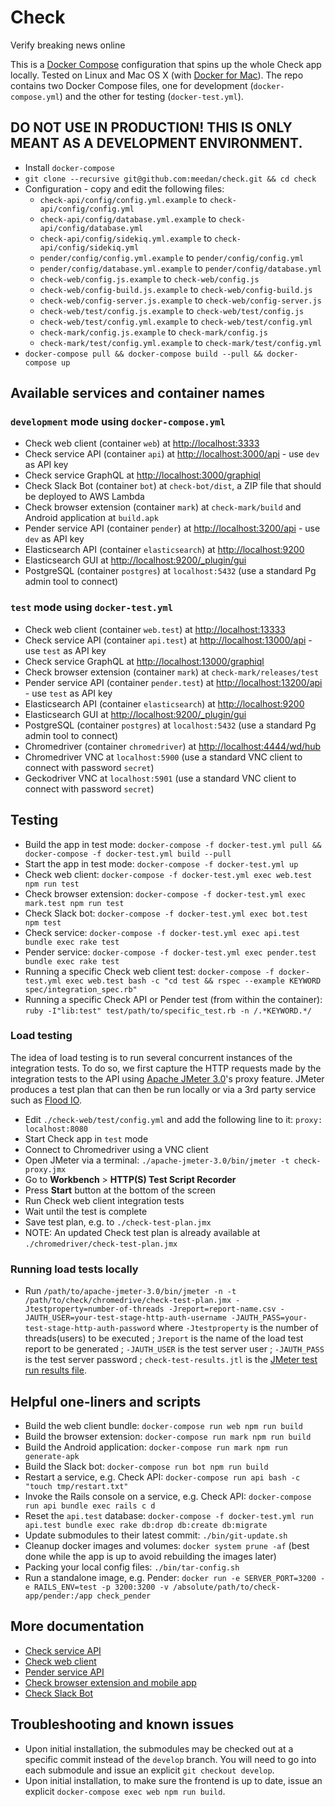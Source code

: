 # Check

Verify breaking news online

This is a [Docker Compose](https://docs.docker.com/compose/) configuration that spins up the whole Check app locally. Tested on Linux and Mac OS X (with [Docker for Mac](https://www.docker.com/products/docker#/mac)). The repo contains two Docker Compose files, one for development (`docker-compose.yml`) and the other for testing (`docker-test.yml`).

## DO NOT USE IN PRODUCTION! THIS IS ONLY MEANT AS A DEVELOPMENT ENVIRONMENT.

- Install `docker-compose`
- `git clone --recursive git@github.com:meedan/check.git && cd check`
- Configuration - copy and edit the following files:
  - `check-api/config/config.yml.example` to `check-api/config/config.yml`
  - `check-api/config/database.yml.example` to `check-api/config/database.yml`
  - `check-api/config/sidekiq.yml.example` to `check-api/config/sidekiq.yml`
  - `pender/config/config.yml.example` to `pender/config/config.yml`
  - `pender/config/database.yml.example` to `pender/config/database.yml`
  - `check-web/config.js.example` to `check-web/config.js`
  - `check-web/config-build.js.example` to `check-web/config-build.js`
  - `check-web/config-server.js.example` to `check-web/config-server.js`
  - `check-web/test/config.js.example` to `check-web/test/config.js`
  - `check-web/test/config.yml.example` to `check-web/test/config.yml`
  - `check-mark/config.js.example` to `check-mark/config.js`
  - `check-mark/test/config.yml.example` to `check-mark/test/config.yml`
- `docker-compose pull && docker-compose build --pull && docker-compose up`

## Available services and container names

### `development` mode using `docker-compose.yml`

- Check web client (container `web`) at [http://localhost:3333](http://localhost:3333)
- Check service API (container `api`) at [http://localhost:3000/api](http://localhost:3000/api) - use `dev` as API key
- Check service GraphQL at [http://localhost:3000/graphiql](http://localhost:3000/graphiql)
- Check Slack Bot (container `bot`) at `check-bot/dist`, a ZIP file that should be deployed to AWS Lambda
- Check browser extension (container `mark`) at `check-mark/build` and Android application at `build.apk`
- Pender service API (container `pender`) at [http://localhost:3200/api](http://localhost:3200/api) - use `dev` as API key
- Elasticsearch API (container `elasticsearch`) at [http://localhost:9200](http://localhost:9200)
- Elasticsearch GUI at [http://localhost:9200/_plugin/gui](http://localhost:9200/_plugin/gui)
- PostgreSQL (container `postgres`) at `localhost:5432` (use a standard Pg admin tool to connect)

### `test` mode using `docker-test.yml`

- Check web client (container `web.test`) at [http://localhost:13333](http://localhost:13333)
- Check service API (container `api.test`) at [http://localhost:13000/api](http://localhost:13000/api) - use `test` as API key
- Check service GraphQL at [http://localhost:13000/graphiql](http://localhost:13000/graphiql)
- Check browser extension (container `mark`) at `check-mark/releases/test`
- Pender service API (container `pender.test`) at [http://localhost:13200/api](http://localhost:13200/api) - use `test` as API key
- Elasticsearch API (container `elasticsearch`) at [http://localhost:9200](http://localhost:9200)
- Elasticsearch GUI at [http://localhost:9200/_plugin/gui](http://localhost:9200/_plugin/gui)
- PostgreSQL (container `postgres`) at `localhost:5432` (use a standard Pg admin tool to connect)
- Chromedriver (container `chromedriver`) at [http://localhost:4444/wd/hub](http://localhost:4444/wd/hub)
- Chromedriver VNC at `localhost:5900` (use a standard VNC client to connect with password `secret`)
- Geckodriver VNC at `localhost:5901` (use a standard VNC client to connect with password `secret`)

## Testing

- Build the app in test mode: `docker-compose -f docker-test.yml pull && docker-compose -f docker-test.yml build --pull`
- Start the app in test mode: `docker-compose -f docker-test.yml up`
- Check web client: `docker-compose -f docker-test.yml exec web.test npm run test`
- Check browser extension: `docker-compose -f docker-test.yml exec mark.test npm run test`
- Check Slack bot: `docker-compose -f docker-test.yml exec bot.test npm test`
- Check service: `docker-compose -f docker-test.yml exec api.test bundle exec rake test`
- Pender service: `docker-compose -f docker-test.yml exec pender.test bundle exec rake test`
- Running a specific Check web client test: `docker-compose -f docker-test.yml exec web.test bash -c "cd test && rspec --example KEYWORD spec/integration_spec.rb"`
- Running a specific Check API or Pender test (from within the container): `ruby -I"lib:test" test/path/to/specific_test.rb -n /.*KEYWORD.*/`

### Load testing
The idea of load testing is to run several concurrent instances of the integration tests. To do so, we first capture the HTTP requests made by the integration tests to the API using [Apache JMeter 3.0](http://jmeter.apache.org/)'s proxy feature. JMeter produces a test plan that can then be run locally or via a 3rd party service such as [Flood IO](http://flood.io/).

- Edit `./check-web/test/config.yml` and add the following line to it: `proxy: localhost:8080`
- Start Check app in `test` mode
- Connect to Chromedriver using a VNC client
- Open JMeter via a terminal: `./apache-jmeter-3.0/bin/jmeter -t check-proxy.jmx`
- Go to **Workbench** > **HTTP(S) Test Script Recorder**
- Press **Start** button at the bottom of the screen
- Run Check web client integration tests
- Wait until the test is complete
- Save test plan, e.g. to `./check-test-plan.jmx`
- NOTE: An updated Check test plan is already available at `./chromedriver/check-test-plan.jmx`

### Running load tests locally

- Run `/path/to/apache-jmeter-3.0/bin/jmeter -n -t /path/to/check/chromedrive/check-test-plan.jmx -Jtestproperty=number-of-threads -Jreport=report-name.csv -JAUTH_USER=your-test-stage-http-auth-username -JAUTH_PASS=your-test-stage-http-auth-password`
 where `-Jtestproperty` is the number of threads(users) to be executed ; `Jreport` is the name of the load test report to be generated ; `-JAUTH_USER` is the test server user ; `-JAUTH_PASS` is the test server password ; `check-test-results.jtl` is the [JMeter test run results file](https://wiki.apache.org/jmeter/JtlFiles).

## Helpful one-liners and scripts

- Build the web client bundle: `docker-compose run web npm run build`
- Build the browser extension: `docker-compose run mark npm run build`
- Build the Android application: `docker-compose run mark npm run generate-apk`
- Build the Slack bot: `docker-compose run bot npm run build`
- Restart a service, e.g. Check API: `docker-compose run api bash -c "touch tmp/restart.txt"`
- Invoke the Rails console on a service, e.g. Check API: `docker-compose run api bundle exec rails c d`
- Reset the `api.test` database: `docker-compose -f docker-test.yml run api.test bundle exec rake db:drop db:create db:migrate`
- Update submodules to their latest commit: `./bin/git-update.sh`
- Cleanup docker images and volumes: `docker system prune -af` (best done while the app is up to avoid rebuilding the images later)
- Packing your local config files: `./bin/tar-config.sh`
- Run a standalone image, e.g. Pender: `docker run -e SERVER_PORT=3200 -e RAILS_ENV=test -p 3200:3200 -v /absolute/path/to/check-app/pender:/app check_pender`

## More documentation

- [Check service API](https://github.com/meedan/check-api)
- [Check web client](https://github.com/meedan/check-web)
- [Pender service API](https://github.com/meedan/pender)
- [Check browser extension and mobile app](https://github.com/meedan/check-mark)
- [Check Slack Bot](https://github.com/meedan/check-bot)

## Troubleshooting and known issues

- Upon initial installation, the submodules may be checked out at a specific commit instead of the `develop` branch. You will need to go into each submodule and issue an explicit `git checkout develop`.
- Upon initial installation, to make sure the frontend is up to date, issue an explicit `docker-compose exec web npm run build`.
